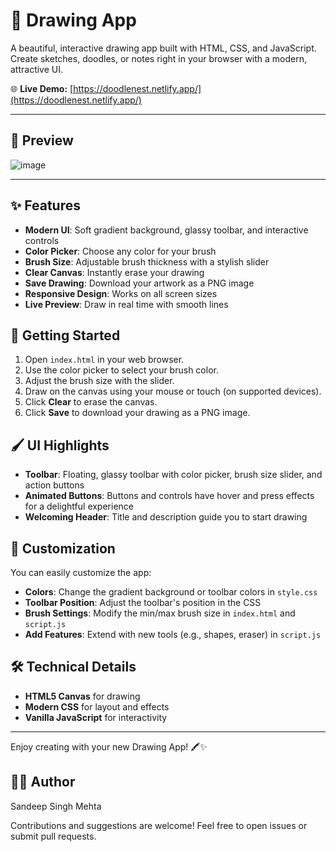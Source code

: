 # 🎨 Drawing App

A beautiful, interactive drawing app built with HTML, CSS, and JavaScript. Create sketches, doodles, or notes right in your browser with a modern, attractive UI.

🌐 **Live Demo:** [https://doodlenest.netlify.app/](https://doodlenest.netlify.app/)

---

## 📸 Preview

![image](https://github.com/user-attachments/assets/2e7f99fb-1fe9-44a6-8889-030159a63ca2)


---
## ✨ Features

- **Modern UI**: Soft gradient background, glassy toolbar, and interactive controls
- **Color Picker**: Choose any color for your brush
- **Brush Size**: Adjustable brush thickness with a stylish slider
- **Clear Canvas**: Instantly erase your drawing
- **Save Drawing**: Download your artwork as a PNG image
- **Responsive Design**: Works on all screen sizes
- **Live Preview**: Draw in real time with smooth lines

## 🚀 Getting Started

1. Open `index.html` in your web browser.
2. Use the color picker to select your brush color.
3. Adjust the brush size with the slider.
4. Draw on the canvas using your mouse or touch (on supported devices).
5. Click **Clear** to erase the canvas.
6. Click **Save** to download your drawing as a PNG image.

## 🖌️ UI Highlights

- **Toolbar**: Floating, glassy toolbar with color picker, brush size slider, and action buttons
- **Animated Buttons**: Buttons and controls have hover and press effects for a delightful experience
- **Welcoming Header**: Title and description guide you to start drawing

## 🎨 Customization

You can easily customize the app:
- **Colors**: Change the gradient background or toolbar colors in `style.css`
- **Toolbar Position**: Adjust the toolbar's position in the CSS
- **Brush Settings**: Modify the min/max brush size in `index.html` and `script.js`
- **Add Features**: Extend with new tools (e.g., shapes, eraser) in `script.js`

## 🛠️ Technical Details

- **HTML5 Canvas** for drawing
- **Modern CSS** for layout and effects
- **Vanilla JavaScript** for interactivity

---

Enjoy creating with your new Drawing App! 🖍️✨ 

## 👨‍💻 Author
Sandeep Singh Mehta

Contributions and suggestions are welcome! Feel free to open issues or submit pull requests.
